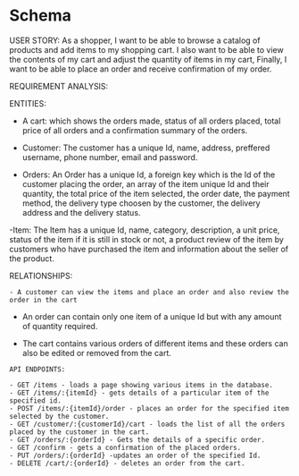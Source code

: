 # Schema
USER STORY:
 As a shopper, I want to be able to browse a catalog of products and add items to my shopping cart. I also want to be able to view the contents of my cart
 and adjust the quantity of items in my cart, Finally, I want to be able to place an order and receive confirmation of my order.
 
 REQUIREMENT ANALYSIS:


   ENTITIES:

   - A cart: which shows the orders made, status of all orders placed, total price of all orders and a confirmation summary of the orders.

   
   - Customer: The customer has a unique Id, name, address, preffered username, phone number, email and password.

   
   - Orders: An Order has a unique Id, a foreign key which is the Id of the customer placing the order, an array of the item unique Id and their quantity, 
   the total price of the item selected, the order date, the payment method, the delivery type choosen by the customer, the delivery address and the delivery status.

   
   -Item: The Item has a unique Id, name, category, description, a unit price, status of the item if it is still in stock or not, a product review of the item by 
   customers who have purchased the item and information about the seller of the product.
  
 
   RELATIONSHIPS:

    - A customer can view the items and place an order and also review the order in the cart
  
   - An order can contain only one item of a unique Id but with any amount of quantity required.
  
   - The cart contains various orders of different items and these orders can also be edited or removed from the cart.
    
    
    API ENDPOINTS:
    
    - GET /items - loads a page showing various items in the database.
    - GET /items/:{itemId} - gets details of a particular item of the specified id.
    - POST /items/:{itemId}/order - places an order for the specified item selected by the customer.
    - GET /customer/:{customerId}/cart - loads the list of all the orders placed by the customer in the cart.
    - GET /orders/:{orderId} - Gets the details of a specific order.
    - GET /confirm - gets a confirmation of the placed orders.
    - PUT /orders/:{orderId} -updates an order of the specified Id.
    - DELETE /cart/:{orderId} - deletes an order from the cart.

